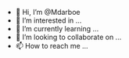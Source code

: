 - 👋 Hi, I’m @Mdarboe
- 👀 I’m interested in ...
- 🌱 I’m currently learning ...
- 💞️ I’m looking to collaborate on ...
- 📫 How to reach me ...

<!---
Mdarboe/Mdarboe is a ✨ special ✨ repository because its `README.md` (this file) appears on your GitHub profile.
You can click the Preview link to take a look at your changes.
--->

